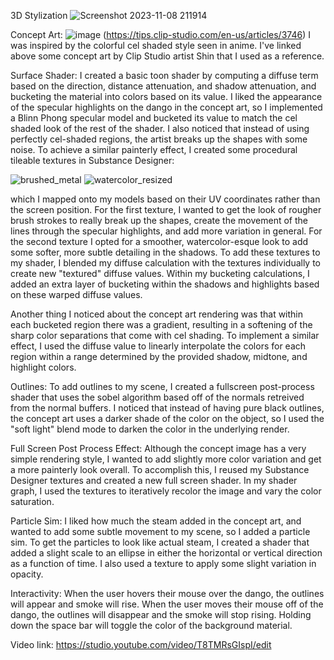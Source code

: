 3D Stylization
![Screenshot 2023-11-08 211914](https://github.com/RachelDLin/hw04-stylization/assets/43388455/eef8f072-64b8-4714-abb4-6ed96adc506e)

Concept Art: 
![image](https://github.com/RachelDLin/hw04-stylization/assets/43388455/70b89c7b-bd12-43b6-9448-1d1d22e9353c)
(https://tips.clip-studio.com/en-us/articles/3746)
I was inspired by the colorful cel shaded style seen in anime. I've linked above some concept art by Clip Studio artist Shin that I used as a reference. 

Surface Shader: 
I created a basic toon shader by computing a diffuse term based on the direction, distance attenuation, and shadow attenuation, and bucketing the material into colors based on its value. I liked the appearance of the specular highlights on the dango in the concept art, so I implemented a Blinn Phong specular model and bucketed its value to match the cel shaded look of the rest of the shader. I also noticed that instead of using perfectly cel-shaded regions, the artist breaks up the shapes with some noise. To achieve a similar painterly effect, I created some procedural tileable textures in Substance Designer: 

![brushed_metal](https://github.com/RachelDLin/hw04-stylization/assets/43388455/d35b8509-abd4-4255-bdc0-3192f45355ca)
![watercolor_resized](https://github.com/RachelDLin/hw04-stylization/assets/43388455/69fe4f3b-1819-44fa-a874-4bced14ee308)

which I mapped onto my models based on their UV coordinates rather than the screen position. For the first texture, I wanted to get the look of rougher brush strokes to really break up the shapes, create the movement of the lines through the specular highlights, and add more variation in general. For the second texture I opted for a smoother, watercolor-esque look to add some softer, more subtle detailing in the shadows. To add these textures to my shader, I blended my diffuse calculation with the textures individually to create new "textured" diffuse values. Within my bucketing calculations, I added an extra layer of bucketing within the shadows and highlights based on these warped diffuse values. 

Another thing I noticed about the concept art rendering was that within each bucketed region there was a gradient, resulting in a softening of the sharp color separations that come with cel shading. To implement a similar effect, I used the diffuse value to linearly interpolate the colors for each region within a range determined by the provided shadow, midtone, and highlight colors.

Outlines: 
To add outlines to my scene, I created a fullscreen post-process shader that uses the sobel algorithm based off of the normals retreived from the normal buffers. I noticed that instead of having pure black outlines, the concept art uses a darker shade of the color on the object, so I used the "soft light" blend mode to darken the color in the underlying render.

Full Screen Post Process Effect: 
Although the concept image has a very simple rendering style, I wanted to add slightly more color variation and get a more painterly look overall. To accomplish this, I reused my Substance Designer textures and created a new full screen shader. In my shader graph, I used the textures to iteratively recolor the image and vary the color saturation.

Particle Sim:
I liked how much the steam added in the concept art, and wanted to add some subtle movement to my scene, so I added a particle sim. To get the particles to look like actual steam, I created a shader that added a slight scale to an ellipse in either the horizontal or vertical direction as a function of time. I also used a texture to apply some slight variation in opacity.

Interactivity:
When the user hovers their mouse over the dango, the outlines will appear and smoke will rise. When the user moves their mouse off of the dango, the outlines will disappear and the smoke will stop rising. Holding down the space bar will toggle the color of the background material.

Video link: 
https://studio.youtube.com/video/T8TMRsGIspI/edit
